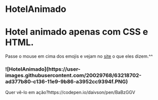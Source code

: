 # HotelAnimado
<h1>Hotel animado apenas com CSS e HTML.</h1>
Passe o mouse em cima dos emojis e vejam no <a href="https://codepen.io/daivson/pen/BaBzGGV"> site<a/> o que eles dizem.^^
<h3>![HotelAnimado](https://user-images.githubusercontent.com/20029768/63218702-ad377b80-c136-11e9-9b86-a3952cc9394f.PNG)</h3>
Quer vê-lo em ação?https://codepen.io/daivson/pen/BaBzGGV
